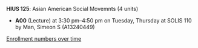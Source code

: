 **HIUS 125**: Asian American Social Movemnts (4 units)

- **A00** (Lecture) at 3:30 pm–4:50 pm on Tuesday, Thursday at SOLIS 110 by Man, Simeon S (A13240449)

[Enrollment numbers over time](./HIUS125.tsv)
